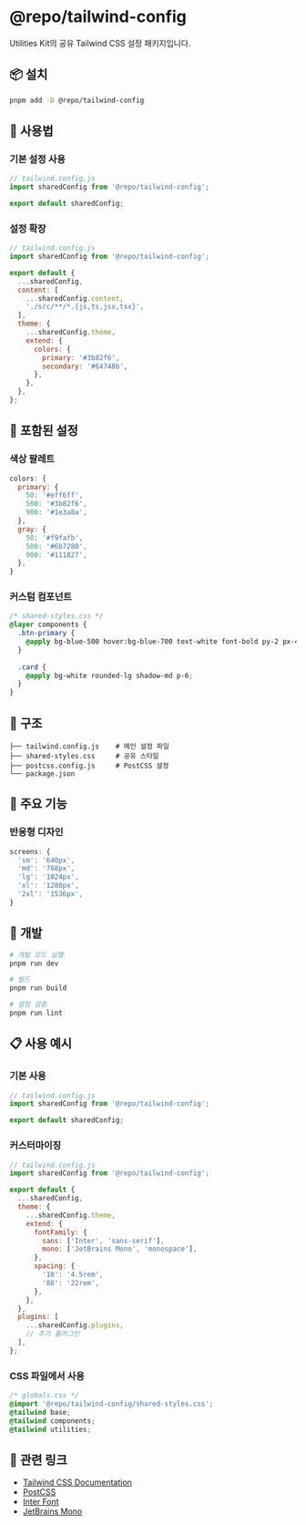 # @repo/tailwind-config

Utilities Kit의 공유 Tailwind CSS 설정 패키지입니다.

## 📦 설치

```bash
pnpm add -D @repo/tailwind-config
```

## 🚀 사용법

### 기본 설정 사용
```js
// tailwind.config.js
import sharedConfig from '@repo/tailwind-config';

export default sharedConfig;
```

### 설정 확장
```js
// tailwind.config.js
import sharedConfig from '@repo/tailwind-config';

export default {
  ...sharedConfig,
  content: [
    ...sharedConfig.content,
    './src/**/*.{js,ts,jsx,tsx}',
  ],
  theme: {
    ...sharedConfig.theme,
    extend: {
      colors: {
        primary: '#3b82f6',
        secondary: '#64748b',
      },
    },
  },
};
```

## 🎨 포함된 설정

### 색상 팔레트
```js
colors: {
  primary: {
    50: '#eff6ff',
    500: '#3b82f6',
    900: '#1e3a8a',
  },
  gray: {
    50: '#f9fafb',
    500: '#6b7280',
    900: '#111827',
  },
}
```

### 커스텀 컴포넌트
```css
/* shared-styles.css */
@layer components {
  .btn-primary {
    @apply bg-blue-500 hover:bg-blue-700 text-white font-bold py-2 px-4 rounded;
  }
  
  .card {
    @apply bg-white rounded-lg shadow-md p-6;
  }
}
```

## 📁 구조

```
├── tailwind.config.js    # 메인 설정 파일
├── shared-styles.css     # 공유 스타일
├── postcss.config.js     # PostCSS 설정
└── package.json
```

## 🎯 주요 기능

### 반응형 디자인
```js
screens: {
  'sm': '640px',
  'md': '768px',
  'lg': '1024px',
  'xl': '1280px',
  '2xl': '1536px',
}
```

## 🔧 개발

```bash
# 개발 모드 실행
pnpm run dev

# 빌드
pnpm run build

# 설정 검증
pnpm run lint
```

## 📋 사용 예시

### 기본 사용
```js
// tailwind.config.js
import sharedConfig from '@repo/tailwind-config';

export default sharedConfig;
```

### 커스터마이징
```js
// tailwind.config.js
import sharedConfig from '@repo/tailwind-config';

export default {
  ...sharedConfig,
  theme: {
    ...sharedConfig.theme,
    extend: {
      fontFamily: {
        sans: ['Inter', 'sans-serif'],
        mono: ['JetBrains Mono', 'monospace'],
      },
      spacing: {
        '18': '4.5rem',
        '88': '22rem',
      },
    },
  },
  plugins: [
    ...sharedConfig.plugins,
    // 추가 플러그인
  ],
};
```

### CSS 파일에서 사용
```css
/* globals.css */
@import '@repo/tailwind-config/shared-styles.css';
@tailwind base;
@tailwind components;
@tailwind utilities;
```

## 🔗 관련 링크

- [Tailwind CSS Documentation](https://tailwindcss.com/docs)
- [PostCSS](https://postcss.org/)
- [Inter Font](https://rsms.me/inter/)
- [JetBrains Mono](https://www.jetbrains.com/lp/mono/)
